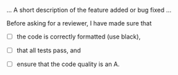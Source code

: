 
... A short description of the feature added or bug fixed ...

Before asking for a reviewer, I have made sure that

- [ ] the code is correctly formatted (use black),
- [ ] that all tests pass, and
- [ ] ensure that the code quality is an A.



